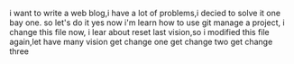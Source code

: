 i want to write a web blog,i have a lot of problems,i decied to solve it one bay one.
so let's do it
yes now i'm learn how to use git manage a project, i change this file 
now, i lear about reset last vision,so i modified this file again,let have many vision
get change one 
get change two
get change three
